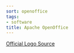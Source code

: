 ```yaml
---
sort: openoffice
tags:
- software
title: Apache OpenOffice
---
```


[Official Logo Source](https://commons.wikimedia.org/wiki/File:Apache_OpenOffice_logo_and_wordmark_%282014%29.svg)
